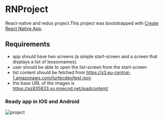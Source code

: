# RNProject
React-native and redux project.This project was bootstrapped with [Create React Native App](https://github.com/react-community/create-react-native-app).

## Requirements
 - app should have two screens (a simple start-screen and a screen that displays a list of lessonnames).
 - user should be able to open the list-screen from the start-screen
 - list content should be fetched from https://s3.eu-central-1.amazonaws.com/turtecdev/test.json
 - the base URL of the images is https://az835833.vo.msecnd.net/ipadcontent/


### Ready app in IOS and Android

![project](https://user-images.githubusercontent.com/22913344/30489982-0a6788b2-9a39-11e7-8f99-6877acdb4d89.gif)
